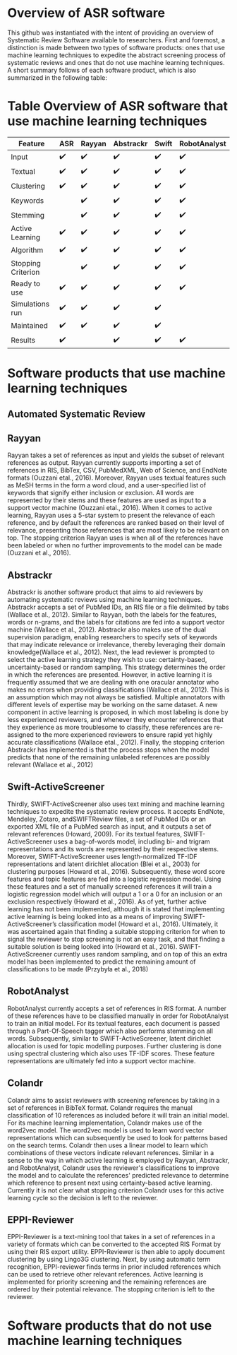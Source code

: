 # Overview of ASR software
This github was instantiated with the intent of providing an overview of Systematic Review Software available to researchers. First and foremost, a distinction is made between two types of software products: ones that use machine learning techniques to expedite the abstract screening process of systematic reviews and ones that do not use machine learning techniques. A short summary follows of each software product, which is also summarized in the following table:

# Table Overview of ASR software that use machine learning techniques
| Feature  | ASR | Rayyan | Abstrackr | Swift | RobotAnalyst
| ------------- | ------------- | ------------- | ------------- | ------------- | ------------- |
| Input | :heavy_check_mark:  | :heavy_check_mark:  | :heavy_check_mark:  | :heavy_check_mark:  | :heavy_check_mark: |
| Textual  | :heavy_check_mark:  | :heavy_check_mark:  | :heavy_check_mark:  | :heavy_check_mark:  | :heavy_check_mark: |
| Clustering  | :heavy_check_mark:  | :heavy_check_mark:  | :heavy_check_mark:  | :heavy_check_mark:  | :heavy_check_mark: |
| Keywords  |   | :heavy_check_mark:  | :heavy_check_mark:  | :heavy_check_mark:  | :heavy_check_mark: |
| Stemming  |   | :heavy_check_mark:  | :heavy_check_mark:  | :heavy_check_mark:  | :heavy_check_mark: |
| Active Learning  | :heavy_check_mark:  | :heavy_check_mark:  | :heavy_check_mark:  | :heavy_check_mark:  | :heavy_check_mark: |
| Algorithm  | :heavy_check_mark:  | :heavy_check_mark:  | :heavy_check_mark:  | :heavy_check_mark:  | :heavy_check_mark: |
| Stopping Criterion  |  | :heavy_check_mark:  | :heavy_check_mark:  | :heavy_check_mark:  | :heavy_check_mark: |
| Ready to use | :heavy_check_mark:  | :heavy_check_mark:  | :heavy_check_mark:  | :heavy_check_mark:  | :heavy_check_mark: |
| Simulations run | :heavy_check_mark:   | :heavy_check_mark:  | :heavy_check_mark:  | :heavy_check_mark: |
| Maintained  | :heavy_check_mark:  | :heavy_check_mark:  | :heavy_check_mark:  | :heavy_check_mark: |
| Results | :heavy_check_mark:  |   | :heavy_check_mark:  | :heavy_check_mark:  | :heavy_check_mark: |


# Software products that use machine learning techniques

## Automated Systematic Review

## Rayyan
Rayyan takes a set of references as input and yields the subset of relevant references as output.  Rayyan currently supports importing a set of references in RIS, BibTex, CSV, PubMedXML,  Web  of  Science,  and  EndNote  formats  (Ouzzani  etal., 2016).  Moreover, Rayyan uses textual features such as MeSH terms in the form a word cloud, and a user-specified list  of  keywords  that  signify  either  inclusion  or  exclusion. All words are represented by their stems and these features are  used  as  input  to  a  support  vector  machine  (Ouzzani  etal., 2016).  When it comes to active learning, Rayyan uses a  5-star system  to  present  the relevance  of  each reference, and by default the references are ranked based on their level of relevance, presenting those references that are most likely to be relevant on top. The stopping criterion Rayyan uses is when all of the references have been labeled or when no further improvements to the model can be made (Ouzzani et al., 2016).

## Abstrackr
Abstrackr is  another  software  product  that  aims  to  aid reviewers by automating systematic reviews using machine learning techniques. Abstrackr accepts a set of PubMed IDs, an RIS file or a file delimited by tabs (Wallace et al., 2012). Similar to Rayyan, both the labels for the features, words or n-grams,  and the labels for citations are fed into a support vector machine (Wallace et al., 2012). Abstrackr also makes use of the dual supervision paradigm,  enabling researchers to  specify  sets  of  keywords  that  may  indicate  relevance or  irrelevance,  thereby  leveraging  their  domain  knowledge(Wallace et al., 2012). Next, the  lead  reviewer  is  prompted  to  select  the  active  learning  strategy  they  wish  to  use: certainty-based, uncertainty-based or random sampling.  This strategy determines the order in which the references are presented. However, in active learning it is frequently assumed that we are dealing  with  one  oracular  annotator  who  makes  no  errors when providing classifications (Wallace et al., 2012). This is an assumption which may not always be satisfied.  Multiple annotators with different levels of expertise may be working on the same dataset. A new component in active learning is  proposed,  in  which  most  labeling  is  done  by  less  experienced reviewers, and whenever they encounter references that they experience as more troublesome to classify, these references are re-assigned to the more experienced reviewers to ensure rapid yet highly accurate classifications (Wallace etal., 2012).  Finally, the stopping criterion Abstrackr has implemented is that the process stops when the model predicts that none of the remaining unlabeled references are possibly relevant (Wallace et al., 2012)

## Swift-ActiveScreener
Thirdly,  SWIFT-ActiveScreener also  uses  text  mining and machine learning techniques to expedite the systematic review process. It accepts EndNote, Mendeley, Zotaro, andSWIFTReview  files,  a  set  of  PubMed  IDs  or  an  exported XML  file  of  a  PubMed  search  as  input, and it outputs a set of relevant references (Howard,  2009). For its textual features, SWIFT-ActiveScreener uses a bag-of-words model, including bi- and trigram  representations and its words are represented by their respective stems.  Moreover, SWIFT-ActiveScreener    uses    length-normalized    TF-IDF representations  and  latent  dirichlet  allocation  (Blei  et  al., 2003) for clustering purposes (Howard et al., 2016). Subsequently,  these  word  score  features  and  topic features are fed into a logistic regression model. Using these features and a set of manually screened  references  it  will train a logistic regression model which will output a 1 or a 0 for an inclusion or an exclusion respectively (Howard et al., 2016). As of yet, further active learning has not been implemented, although it is stated that implementing active learning is being looked into as a means of improving SWIFT-ActiveScreener’s classification model (Howard et al., 2016). Ultimately,  it  was  ascertained  again  that  finding  a  suitable stopping  criterion  for  when  to  signal  the  reviewer  to  stop screening is not an easy task, and that finding a suitable solution is being looked into (Howard et al., 2016). SWIFT-ActiveScreener currently uses random sampling, and on top of this an extra model has been implemented to predict the remaining amount of classifications to be made (Przybyła et al., 2018)

## RobotAnalyst
RobotAnalyst currently accepts a set of references in RIS format. A number of these references have to be classified manually in order for RobotAnalyst to train an initial model. For its textual features, each document is passed through a Part-Of-Speech tagger which also performs stemming on all words. Subsequently, similar to SWIFT-ActiveScreener, latent dirichlet allocation is used for topic modelling purposes. Further clustering is done using spectral clustering which also uses TF-IDF scores. These feature representations are ultimately fed into a support vector machine.

## Colandr
Colandr aims to assist reviewers with screening references by taking in a set of references in BibTeX format. Colandr requires the manual classification of 10 references as included before it will train an initial model. For its machine learning implementation, Colandr makes use of the word2vec model. The word2vec model is used to learn word vector representations which can subsequently be used to look for patterns based on the search terms. Colandr then uses a linear model to learn which combinations of these vectors indicate relevant references. Similar in a sense to the way in which active learning is employed by Rayyan, Abstrackr, and RobotAnalyst, Colandr uses the reviewer's classifications to improve the model and to calculate the references' predicted relevance to determine which reference to present next using certainty-based active learning. Currently it is not clear what stopping criterion Colandr uses for this active learning cycle so the decision is left to the reviewer.

## EPPI-Reviewer
EPPI-Reviewer is a text-mining tool that takes in a set of references in a variety of formats which can be converted to the accepted RIS Format by using their RIS export utility. EPPI-Reviewer is then able to apply document clustering by using Lingo3G clustering. Next, by using automatic term recognition, EPPI-reviewer finds terms in prior included references which can be used to retrieve other relevant references. Active learning is implemented for priority screening and the remaining references are ordered by their potential relevance. The stopping criterion is left to the reviewer.

# Software products that do not use machine learning techniques
